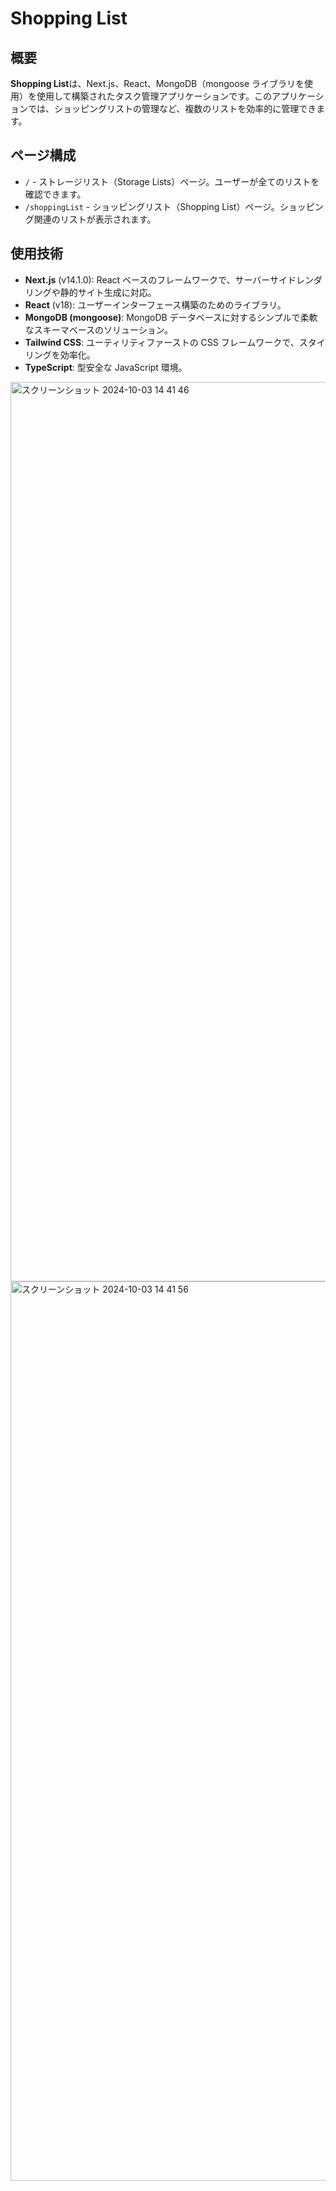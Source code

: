 # Shopping List

## 概要

**Shopping List**は、Next.js、React、MongoDB（mongoose ライブラリを使用）を使用して構築されたタスク管理アプリケーションです。このアプリケーションでは、ショッピングリストの管理など、複数のリストを効率的に管理できます。

## ページ構成

- `/` - ストレージリスト（Storage Lists）ページ。ユーザーが全てのリストを確認できます。
- `/shoppingList` - ショッピングリスト（Shopping List）ページ。ショッピング関連のリストが表示されます。

## 使用技術

- **Next.js** (v14.1.0): React ベースのフレームワークで、サーバーサイドレンダリングや静的サイト生成に対応。
- **React** (v18): ユーザーインターフェース構築のためのライブラリ。
- **MongoDB (mongoose)**: MongoDB データベースに対するシンプルで柔軟なスキーマベースのソリューション。
- **Tailwind CSS**: ユーティリティファーストの CSS フレームワークで、スタイリングを効率化。
- **TypeScript**: 型安全な JavaScript 環境。

<img width="1439" alt="スクリーンショット 2024-10-03 14 41 46" src="https://github.com/user-attachments/assets/7365647d-502f-4bd5-971d-e01cd0f621f2">

<img width="1439" alt="スクリーンショット 2024-10-03 14 41 56" src="https://github.com/user-attachments/assets/6e979f92-d704-4e3e-9772-d36ec02232f4">



